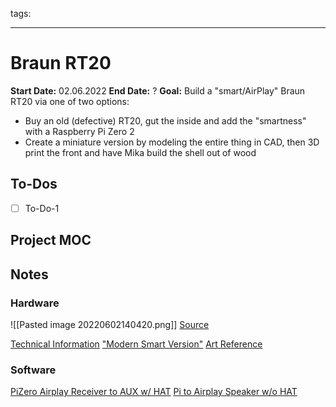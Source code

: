 tags:

---

# Braun RT20
**Start Date:** 02.06.2022
**End Date:** ?
**Goal:** Build a "smart/AirPlay" Braun RT20 via one of two options:
- Buy an old (defective) RT20, gut the inside and add the "smartness" with a Raspberry Pi Zero 2
- Create a miniature version by modeling the entire thing in CAD, then 3D print the front and have Mika build the shell out of wood

## To-Dos
- [ ] To-Do-1

## Project MOC

## Notes
### Hardware
![[Pasted image 20220602140420.png]]
[Source](https://s3images.coroflot.com/user_files/individual_files/579222_uyTnrSUPa0zLrlHy6dlAwb2Q9.pdf)

[Technical Information](https://www.radiomuseum.org/r/braun_rt20.html#images)
["Modern Smart Version"](https://www.behance.net/gallery/95414813/BRAUN-Audio-07)
[Art Reference](https://collection.maas.museum/object/474295)


### Software
[PiZero Airplay Receiver to AUX w/ HAT](https://www.instructables.com/PiZero-AirPlay-Receiver/)
[Pi to Airplay Speaker w/o HAT](https://makesmart.net/stereoanlage-wird-zum-airplay-speaker/)